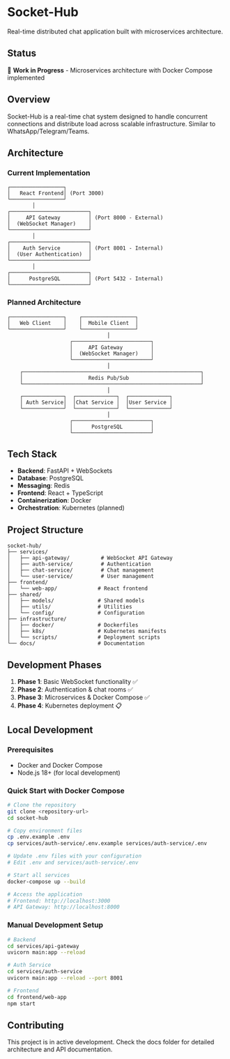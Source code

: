 # Socket-Hub

Real-time distributed chat application built with microservices architecture.

## Status
🚧 **Work in Progress** - Microservices architecture with Docker Compose implemented

## Overview
Socket-Hub is a real-time chat system designed to handle concurrent connections and distribute load across scalable infrastructure. Similar to WhatsApp/Telegram/Teams.

## Architecture

### Current Implementation
```
┌─────────────────┐
│   React Frontend│ (Port 3000)
└─────────────────┘
        │
┌─────────────────────────┐
│     API Gateway         │ (Port 8000 - External)
│  (WebSocket Manager)    │
└─────────────────────────┘
        │
┌─────────────────────────┐
│    Auth Service         │ (Port 8001 - Internal)
│  (User Authentication)  │
└─────────────────────────┘
        │
┌─────────────────────────┐
│      PostgreSQL         │ (Port 5432 - Internal)
└─────────────────────────┘
```

### Planned Architecture
```
┌─────────────────┐    ┌─────────────────┐
│   Web Client    │    │  Mobile Client  │
└─────────────────┘    └─────────────────┘
                                │
                    ┌─────────────────────────┐
                    │     API Gateway         │
                    │  (WebSocket Manager)    │
                    └─────────────────────────┘
                                │
    ┌─────────────────────────────────────────────────────────┐
    │                     Redis Pub/Sub                       │
    └─────────────────────────────────────────────────────────┘
                                │
    ┌─────────────┐  ┌─────────────┐  ┌─────────────┐
    │ Auth Service│  │Chat Service │  │User Service │
    └─────────────┘  └─────────────┘  └─────────────┘
                                │
                    ┌─────────────────────────┐
                    │      PostgreSQL         │
                    └─────────────────────────┘
```

## Tech Stack
- **Backend**: FastAPI + WebSockets
- **Database**: PostgreSQL
- **Messaging**: Redis
- **Frontend**: React + TypeScript
- **Containerization**: Docker
- **Orchestration**: Kubernetes (planned)

## Project Structure
```
socket-hub/
├── services/
│   ├── api-gateway/          # WebSocket API Gateway
│   ├── auth-service/         # Authentication
│   ├── chat-service/         # Chat management
│   └── user-service/         # User management
├── frontend/
│   └── web-app/             # React frontend
├── shared/
│   ├── models/              # Shared models
│   ├── utils/               # Utilities
│   └── config/              # Configuration
├── infrastructure/
│   ├── docker/              # Dockerfiles
│   ├── k8s/                 # Kubernetes manifests
│   └── scripts/             # Deployment scripts
└── docs/                    # Documentation
```

## Development Phases
1. **Phase 1**: Basic WebSocket functionality ✅
2. **Phase 2**: Authentication & chat rooms ✅
3. **Phase 3**: Microservices & Docker Compose ✅
4. **Phase 4**: Kubernetes deployment 📋

## Local Development

### Prerequisites
- Docker and Docker Compose
- Node.js 18+ (for local development)

### Quick Start with Docker Compose
```bash
# Clone the repository
git clone <repository-url>
cd socket-hub

# Copy environment files
cp .env.example .env
cp services/auth-service/.env.example services/auth-service/.env

# Update .env files with your configuration
# Edit .env and services/auth-service/.env

# Start all services
docker-compose up --build

# Access the application
# Frontend: http://localhost:3000
# API Gateway: http://localhost:8000
```

### Manual Development Setup
```bash
# Backend
cd services/api-gateway
uvicorn main:app --reload

# Auth Service
cd services/auth-service
uvicorn main:app --reload --port 8001

# Frontend
cd frontend/web-app
npm start
```

## Contributing
This project is in active development. Check the docs folder for detailed architecture and API documentation.